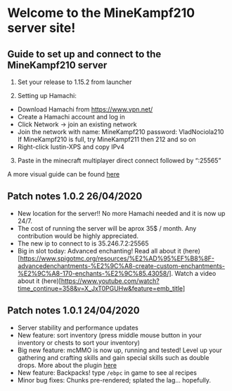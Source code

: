 # Welcome to the MineKampf210 server site!

## Guide to set up and connect to the MineKampf210 server

1. Set your release to 1.15.2 from launcher

2. Setting up Hamachi:
- Download Hamachi from https://www.vpn.net/
- Create a Hamachi account and log in
- Click Network -> join an existing network
- Join the network with name: MineKampf210 password: VladNociola210
      If MineKampf210 is full, try MineKampf211 then 212 and so on
- Right-click Iustin-XPS and copy IPv4

3. Paste in the minecraft multiplayer direct connect followed by “:25565”

A more visual guide can be found [here](https://docs.google.com/document/d/1p3YX3nUMtwuD5ab5yWM47FwFGp0STwEQ_gWYskj-zVo/edit?usp=sharing)

## Patch notes 1.0.2 26/04/2020

* New location for the server!! No more Hamachi needed and it is now up 24/7.
* The cost of running the server will be aprox 35$ / month. Any contribution would be highly appreciated.
* The new ip to connect to is 35.246.7.2:25565
* Big in slot today: Advanced enchanting! Read all about it (here)[https://www.spigotmc.org/resources/%E2%AD%95%EF%B8%8F-advancedenchantments-%E2%9C%A8-create-custom-enchantments-%E2%9C%A8-170-enchants-%E2%9C%85.43058/]. Watch a video about it (here)[https://www.youtube.com/watch?time_continue=358&v=X_JxT0PGUHw&feature=emb_title]

## Patch notes 1.0.1 24/04/2020

* Server stability and performance updates
* New feature: sort inventory (press middle mouse button in your inventory or chests to sort your inventory)
* Big new feature: mcMMO is now up, running and tested! Level up your gathering and crafting skills and gain special skills such as double drops. More about the plugin [here](https://mcmmo.org/#home)
* New feature: Backpacks! type `/ebpc` in game to see al recipes
* Minor bug fixes: Chunks pre-rendered; splated the lag... hopefully.



